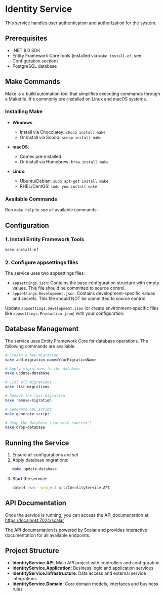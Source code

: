 # Identity Service

This service handles user authentication and authorization for the system.

## Prerequisites

- .NET 9.0 SDK
- Entity Framework Core tools (installed via `make install-ef`, see Configuration section)
- PostgreSQL database
  
## Make Commands

Make is a build automation tool that simplifies executing commands through a Makefile. It's commonly pre-installed on Linux and macOS systems.

### Installing Make

- **Windows**: 
  - Install via Chocolatey: `choco install make`
  - Or install via Scoop: `scoop install make`
  
- **macOS**:
  - Comes pre-installed
  - Or install via Homebrew: `brew install make`

- **Linux**:
  - Ubuntu/Debian: `sudo apt-get install make`
  - RHEL/CentOS: `sudo yum install make`

### Available Commands

Run `make help` to see all available commands:

## Configuration

### 1. Install Entity Framework Tools

```bash
make install-ef
```
### 2. Configure appsettings files

The service uses two appsettings files:

- `appsettings.json`: Contains the base configuration structure with empty values. This file should be committed to source control.
- `appsettings.Development.json`: Contains development-specific values and secrets. This file should NOT be committed to source control.

Update `appsettings.Development.json` (or create environment-specific files like `appsettings.Production.json`) with your configuration:


## Database Management

The service uses Entity Framework Core for database operations. The following commands are available:

```bash
# Create a new migration
make add-migration name=YourMigrationName

# Apply migrations to the database
make update-database

# List all migrations
make list-migrations

# Remove the last migration
make remove-migration

# Generate SQL script
make generate-script

# Drop the database (use with caution!)
make drop-database
```

## Running the Service

1. Ensure all configurations are set
2. Apply database migrations:
   ```bash
   make update-database
   ```
3. Start the service:
   ```bash
   dotnet run --project src/IdentityService.API
   ```

## API Documentation

Once the service is running, you can access the API documentation at: [https://localhost:7024/scalar](https://localhost:7024/scalar)

The API documentation is powered by Scalar and provides interactive documentation for all available endpoints.

## Project Structure

- **IdentityService.API**: Main API project with controllers and configuration
- **IdentityService.Application**: Business logic and application services
- **IdentityService.Infrastructure**: Data access and external service integrations
- **IdentityService.Domain**: Core domain models, interfaces and business rules

